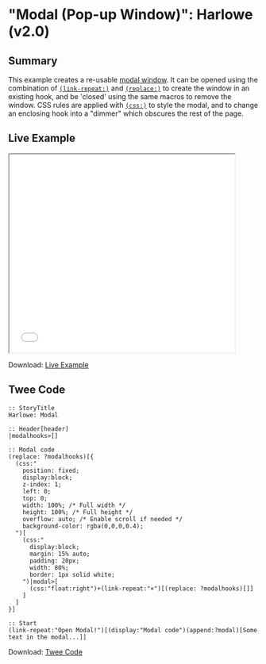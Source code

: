 # "Modal (Pop-up Window)": Harlowe (v2.0)

## Summary

This example creates a re-usable [modal window](https://en.wikipedia.org/wiki/Modal_window). It can be opened using the combination of [`(link-repeat:)`](https://twine2.neocities.org/#macro_link-repeat) and [`(replace:)`](https://twine2.neocities.org/#macro_replace) to create the window in an existing hook, and be 'closed' using the same macros to remove the window. CSS rules are applied with [`(css:)`](https://twine2.neocities.org/#macro_css) to style the modal, and to change an enclosing hook into a "dimmer" which obscures the rest of the page.

## Live Example

<section>
<iframe src="harlowe_modal_example.html" height=400 width=90%></iframe>

Download: <a href="harlowe_modal_example.html" target="_blank">Live Example</a>
</section>

## Twee Code

```twee
:: StoryTitle
Harlowe: Modal

:: Header[header]
|modalhooks>[]

:: Modal code
(replace: ?modalhooks)[{
  (css:"
	position: fixed;
	display:block;
	z-index: 1;
	left: 0;
	top: 0;
	width: 100%; /* Full width */
	height: 100%; /* Full height */
	overflow: auto; /* Enable scroll if needed */
	background-color: rgba(0,0,0,0.4);
  ")[
	(css:"
	  display:block;
	  margin: 15% auto;
	  padding: 20px;
	  width: 80%;
	  border: 1px solid white;
	")|modal>[
	  (css:"float:right")+(link-repeat:"×")[(replace: ?modalhooks)[]]
	]
  ]
}]

:: Start
(link-repeat:"Open Modal!")[(display:"Modal code")(append:?modal)[Some text in the modal...]]
```

Download: <a href="harlowe_modal_twee.txt" target="_blank">Twee Code</a>
